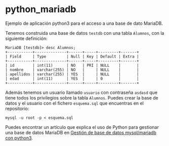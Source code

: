 # python_mariadb

Ejemplo de aplicación python3 para el acceso a una base de dato MariaDB.

Tenemos construida una base de datos `testdb` con una tabla `Alumnos`, con la siguiente definición:

```
MariaDB [testdb]> desc Alumnos;
+-----------+--------------+------+-----+---------+-------+
| Field     | Type         | Null | Key | Default | Extra |
+-----------+--------------+------+-----+---------+-------+
| id        | int(11)      | NO   | PRI | NULL    |       |
| nombre    | varchar(255) | NO   |     | NULL    |       |
| apellidos | varchar(255) | YES  |     | NULL    |       |
| edad      | int(11)      | YES  |     | 0       |       |
+-----------+--------------+------+-----+---------+-------+
```

Además tenemos un usuario llamado `usuario` con contraseña `asdasd` que tiene todos los privilegios sobre la tabla `Alumnos`.
Puedes crear la base de datos y el usuario con el fichero `esquema.sql` que encuentras en el repositorio:

```
mysql -u root -p < esquema.sql
```

Puedes encontrar un artículo que explica el uso de Python para gestionar una base de datos MariaDB en [Gestión de base de datos mysql/mariadb con python3](https://www.josedomingo.org/pledin/2021/12/python3-mysql/).

